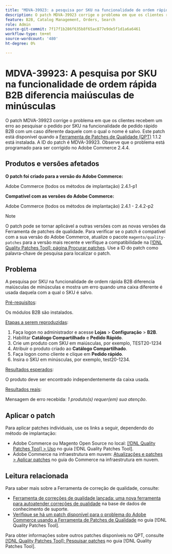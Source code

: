 ```yaml
---
title: "MDVA-39923: a pesquisa por SKU na funcionalidade de ordem rápida B2B diferencia maiúsculas de minúsculas"
description: O patch MDVA-39923 corrige o problema em que os clientes recebem um erro ao pesquisar o pedido por SKU na funcionalidade de pedido rápido B2B com um caso diferente daquele com o qual o nome é salvo. Este patch está disponível quando a [Ferramenta de correções de qualidade (QPT)](https://experienceleague.adobe.com/pt-br/docs/commerce-knowledge-base/kb/announcements/commerce-announcements/magento-quality-patches-released-new-tool-to-self-serve-quality-patches) 1.1.2 está instalada. A ID do patch é MDVA-39923. Observe que o problema está programado para ser corrigido no Adobe Commerce 2.4.4.
feature: B2B, Catalog Management, Orders, Search
role: Admin
source-git-commit: 7f17f1b286f635b8f65ac877e9de5f1d1a6a6461
workflow-type: tm+mt
source-wordcount: '480'
ht-degree: 0%

---
```


# MDVA-39923: A pesquisa por SKU na funcionalidade de ordem rápida B2B diferencia maiúsculas de minúsculas

O patch MDVA-39923 corrige o problema em que os clientes recebem um erro ao pesquisar o pedido por SKU na funcionalidade de pedido rápido B2B com um caso diferente daquele com o qual o nome é salvo. Este patch está disponível quando a [Ferramenta de Patches de Qualidade (QPT)](https://experienceleague.adobe.com/pt-br/docs/commerce-knowledge-base/kb/announcements/commerce-announcements/magento-quality-patches-released-new-tool-to-self-serve-quality-patches) 1.1.2 está instalada. A ID do patch é MDVA-39923. Observe que o problema está programado para ser corrigido no Adobe Commerce 2.4.4.

## Produtos e versões afetados

**O patch foi criado para a versão do Adobe Commerce:**

Adobe Commerce (todos os métodos de implantação) 2.4.1-p1

**Compatível com as versões do Adobe Commerce:**

Adobe Commerce (todos os métodos de implantação) 2.4.1 - 2.4.2-p2

>[!NOTE]
>
>O patch pode se tornar aplicável a outras versões com as novas versões da Ferramenta de patches de qualidade. Para verificar se o patch é compatível com a sua versão do Adobe Commerce, atualize o pacote `magento/quality-patches` para a versão mais recente e verifique a compatibilidade na [[!DNL Quality Patches Tool]: página Procurar patches](https://experienceleague.adobe.com/pt-br/docs/commerce-knowledge-base/kb/announcements/commerce-announcements/magento-quality-patches-released-new-tool-to-self-serve-quality-patches). Use a ID do patch como palavra-chave de pesquisa para localizar o patch.

## Problema

A pesquisa por SKU na funcionalidade de ordem rápida B2B diferencia maiúsculas de minúsculas e mostra um erro quando uma caixa diferente é usada daquela com a qual o SKU é salvo.

<u>Pré-requisitos</u>:

Os módulos B2B são instalados.

<u>Etapas a serem reproduzidas</u>:

1. Faça logon no administrador e acesse **Lojas** > **Configuração** > **B2B**.
1. Habilitar **Catálogo Compartilhado** e **Pedido Rápido**.
1. Crie um produto com SKU em maiúsculas, por exemplo, TEST20-1234
1. Atribuir o produto criado ao **Catálogo Compartilhado**.
1. Faça logon como cliente e clique em **Pedido rápido**.
1. Insira o SKU em minúsculas, por exemplo, test20-1234.

<u>Resultados esperados</u>:

O produto deve ser encontrado independentemente da caixa usada.

<u>Resultados reais</u>:

Mensagem de erro recebida: *1 produto(s) requer(em) sua atenção*.

## Aplicar o patch

Para aplicar patches individuais, use os links a seguir, dependendo do método de implantação:

* Adobe Commerce ou Magento Open Source no local: [[!DNL Quality Patches Tool] > Uso](/help/tools/quality-patches-tool/usage.md) no guia [!DNL Quality Patches Tool].
* Adobe Commerce na infraestrutura em nuvem: [Atualizações e patches > Aplicar patches](https://experienceleague.adobe.com/docs/commerce-cloud-service/user-guide/develop/upgrade/apply-patches.html?lang=pt-BR) no guia do Commerce na infraestrutura em nuvem.

## Leitura relacionada

Para saber mais sobre a Ferramenta de correção de qualidade, consulte:

* [Ferramenta de correções de qualidade lançada: uma nova ferramenta para autoatender correções de qualidade](https://experienceleague.adobe.com/pt-br/docs/commerce-knowledge-base/kb/announcements/commerce-announcements/magento-quality-patches-released-new-tool-to-self-serve-quality-patches) na base de dados de conhecimento de suporte.
* [Verifique se há um patch disponível para o problema do Adobe Commerce usando a Ferramenta de Patches de Qualidade](/help/tools/quality-patches-tool/patches-available-in-qpt/check-patch-for-magento-issue-with-magento-quality-patches.md) no guia [!DNL Quality Patches Tool].

Para obter informações sobre outros patches disponíveis no QPT, consulte [[!DNL Quality Patches Tool]: Pesquisar patches](https://experienceleague.adobe.com/tools/commerce-quality-patches/index.html?lang=pt-BR) no guia [!DNL Quality Patches Tool].
